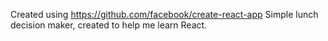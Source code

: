 Created using https://github.com/facebook/create-react-app
Simple lunch decision maker, created to help me learn React.